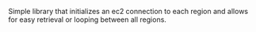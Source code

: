 Simple library that initializes an ec2 connection to each region and allows for easy retrieval or looping between all regions.
